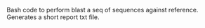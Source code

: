 Bash code to perform blast a seq of sequences against reference. Generates a short report txt file.
